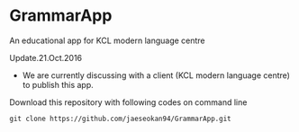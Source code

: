 # GrammarApp


An educational app for KCL modern language centre  

Update.21.Oct.2016
- We are currently discussing with a client (KCL modern language centre) to publish this app.


Download this repository with following codes on command line

    git clone https://github.com/jaeseokan94/GrammarApp.git
